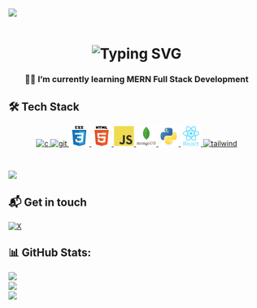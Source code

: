 <div>
<img align="center" src="https://i.imgur.com/4ASafy0.png">
</div>

<br>

<h1 align='center'>
  <img src="https://readme-typing-svg.demolab.com?font=Fira+Code&weight=600&size=22&pause=1000&color=8dffcc&random=false&width=535&lines=%E2%9C%A8+Hi%2C+I'm+Aman+Maurya.+Let's+Connect" alt="Typing SVG" />
   
</h1>
<h3 align="center">🧑‍💻 I’m currently learning MERN Full Stack Development</h3>

## 🛠 Tech Stack

<p align="center"> <a href="https://www.learncpp.com/" target="_blank" rel="noreferrer"> <img src="https://imgs.search.brave.com/SXbWYM5mDlFkHoPfTtkuqMg2z0yKI64s7dvGYMsCYrM/rs:fit:500:0:0:0/g:ce/aHR0cHM6Ly93d3cu/amF2YXRwb2ludC5j/b20vc3RhdGljL2lt/Zy9jLS5wbmc" alt="c" width="40" height="40"/> </a> 
 <a href="https://git-scm.com/" target="_blank" rel="noreferrer"> <img src="https://www.vectorlogo.zone/logos/git-scm/git-scm-icon.svg" alt="git" width="40" height="40"/> </a> 
 <a href="https://www.w3schools.com/css/" target="_blank" rel="noreferrer"> <img src="https://raw.githubusercontent.com/devicons/devicon/master/icons/css3/css3-original-wordmark.svg" alt="css3" width="40" height="40"/> </a>
 <a href="https://www.w3.org/html/" target="_blank" rel="noreferrer"> <img src="https://raw.githubusercontent.com/devicons/devicon/master/icons/html5/html5-original-wordmark.svg" alt="html5" width="40" height="40"/> </a>  <a href="https://developer.mozilla.org/en-US/docs/Web/JavaScript" target="_blank" rel="noreferrer"> <img src="https://raw.githubusercontent.com/devicons/devicon/master/icons/javascript/javascript-original.svg" alt="javascript" width="40" height="40"/> </a>  <a href="https://www.mongodb.com/" target="_blank" rel="noreferrer"> <img src="https://raw.githubusercontent.com/devicons/devicon/master/icons/mongodb/mongodb-original-wordmark.svg" alt="mongodb" width="40" height="40"/> <a href="https://www.python.org" target="_blank" rel="noreferrer"> <img src="https://raw.githubusercontent.com/devicons/devicon/master/icons/python/python-original.svg" alt="python" width="40" height="40"/> </a> <a href="https://reactjs.org/" target="_blank" rel="noreferrer"> <img src="https://raw.githubusercontent.com/devicons/devicon/master/icons/react/react-original-wordmark.svg" alt="react" width="40" height="40"/> </a> <a href="https://tailwindcss.com/" target="_blank" rel="noreferrer"> <img src="https://www.vectorlogo.zone/logos/tailwindcss/tailwindcss-icon.svg" alt="tailwind" width="40" height="40"/> </a>

</p>
</br>

[![](https://visitcount.itsvg.in/api?id=Aman-m01&icon=0&color=0)](https://visitcount.itsvg.in)

## 📬 Get in touch
[![X](https://img.shields.io/badge/X-black.svg?logo=X&logoColor=white)](https://x.com/@AMANKUM88386502) 

 
## 📊 GitHub Stats:
![](https://github-readme-stats.vercel.app/api?username=Aman-m01&theme=dark&hide_border=false&include_all_commits=true&count_private=true)<br/>
![](https://github-readme-streak-stats.herokuapp.com/?user=Aman-m01&theme=dark&hide_border=false)<br/>
![](https://github-readme-stats.vercel.app/api/top-langs/?username=Aman-m01&theme=dark&hide_border=false&include_all_commits=true&count_private=true&layout=compact)



<br>



